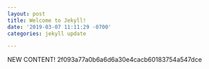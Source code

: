```yaml
---
layout: post
title: Welcome to Jekyll!
date: '2019-03-07 11:11:29 -0700'
categories: jekyll update

---
```


NEW CONTENT! 2f093a77a0b6a6d6a30e4cacb60183754a547dce

